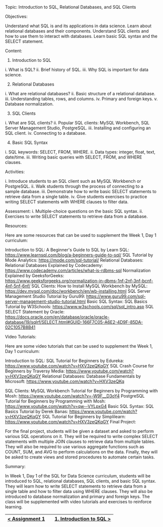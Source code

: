Topic: Introduction to SQL, Relational Databases, and SQL Clients

Objectives:

Understand what SQL is and its applications in data science.
Learn about relational databases and their components.
Understand SQL clients and how to use them to interact with databases.
Learn basic SQL syntax and the SELECT statement.

Content:

1. Introduction to SQL

i. What is SQL?
ii. Brief history of SQL.
iii. Why SQL is important for data science.

2. Relational Databases

i. What are relational databases?
ii. Basic structure of a relational database.
iii. Understanding tables, rows, and columns.
iv. Primary and foreign keys.
v. Database normalization.

3. SQL Clients

i. What are SQL clients?
ii. Popular SQL clients: MySQL Workbench, SQL Server Management Studio, PostgreSQL.
iii. Installing and configuring an SQL client.
iv. Connecting to a database.

4. Basic SQL Syntax

i. SQL keywords: SELECT, FROM, WHERE.
ii. Data types: integer, float, text, date/time.
iii. Writing basic queries with SELECT, FROM, and WHERE clauses.

Activities:

i. Introduce students to an SQL client such as MySQL Workbench or PostgreSQL.
ii. Walk students through the process of connecting to a sample database.
iii. Demonstrate how to write basic SELECT statements to retrieve data from a single table.
iv. Give students exercises to practice writing SELECT statements with WHERE clauses to filter data.

Assessment:
i. Multiple-choice questions on the basic SQL syntax.
ii. Exercises to write SELECT statements to retrieve data from a database.

Resources:

Here are some resources that can be used to supplement the Week 1, Day 1 curriculum:

Introduction to SQL:
A Beginner's Guide to SQL by Learn SQL: https://www.learnsql.com/blog/a-beginners-guide-to-sql/
SQL Tutorial by Mode Analytics: https://mode.com/sql-tutorial/
Relational Databases:
Relational Databases Explained by Codecademy: https://www.codecademy.com/articles/what-is-rdbms-sql
Normalization Explained by GeeksforGeeks: https://www.geeksforgeeks.org/normalization-in-dbms-1nf-2nf-3nf-bcnf-4nf-5nf-6nf/
SQL Clients:
How to Install MySQL Workbench by MySQL: https://dev.mysql.com/doc/workbench/en/wb-installing.html
SQL Server Management Studio Tutorial by Guru99: https://www.guru99.com/sql-server-management-studio-tutorial.html
Basic SQL Syntax:
SQL Basics Tutorial by W3Schools: https://www.w3schools.com/sql/sql_intro.asp
SQL SELECT Statement by Oracle: https://docs.oracle.com/en/database/oracle/oracle-database/19/sqlrf/SELECT.html#GUID-166F7C05-A6E2-4D9F-85DA-02C1057B8B41

Video Tutorials:

Here are some video tutorials that can be used to supplement the Week 1, Day 1 curriculum:

Introduction to SQL:
SQL Tutorial for Beginners by Edureka: https://www.youtube.com/watch?v=HXV3zeQKqGY
SQL Crash Course for Beginners by Traversy Media: https://www.youtube.com/watch?v=HXV3zeQKqGY
Relational Databases:
Database Fundamentals by Microsoft: https://www.youtube.com/watch?v=HXV3zeQKq


SQL Clients:
MySQL Workbench Tutorial for Beginners by Programming with Mosh: https://www.youtube.com/watch?v=-W9F__D3oY4
PostgreSQL Tutorial for Beginners by Programming with Mosh: https://www.youtube.com/watch?v=qw--VYLpxG4
Basic SQL Syntax:
SQL Basics Tutorial by Derek Banas: https://www.youtube.com/watch?v=HXV3zeQKqGY
SQL Tutorial for Beginners by Simplilearn: https://www.youtube.com/watch?v=HXV3zeQKqGY
Final Project:

For the final project, students will be given a dataset and asked to perform various SQL operations on it. They will be required to write complex SELECT statements with multiple JOIN clauses to retrieve data from multiple tables. They will also be required to use various aggregate functions such as COUNT, SUM, and AVG to perform calculations on the data. Finally, they will be asked to create views and stored procedures to automate certain tasks.

Summary:

In Week 1, Day 1 of the SQL for Data Science curriculum, students will be introduced to SQL, relational databases, SQL clients, and basic SQL syntax. They will learn how to write SELECT statements to retrieve data from a single table and how to filter data using WHERE clauses. They will also be introduced to database normalization and primary and foreign keys. The class will be supplemented with video tutorials and exercises to reinforce learning.


|[< Assignment 1](assignment1.md)|         |[1. Introduction to SQL >](01_introduction_to_sql.md)|
|:------------------------------:|:-------:|:---------------------------------------------------:|